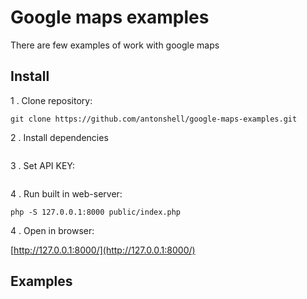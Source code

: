 # Google maps examples

There are few examples of work with google maps

## Install

1 . Clone repository:

```
git clone https://github.com/antonshell/google-maps-examples.git
```

2 . Install dependencies

```
```

3 . Set API KEY:

```
```

4 . Run built in web-server:

```
php -S 127.0.0.1:8000 public/index.php
```

4 . Open in browser:

[http://127.0.0.1:8000/](http://127.0.0.1:8000/)

## Examples



